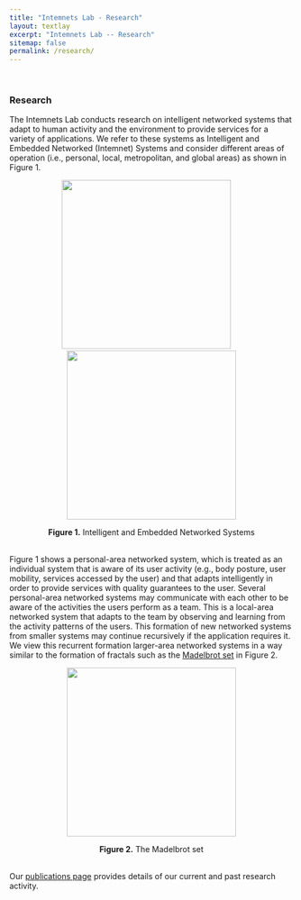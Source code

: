 ```yaml
---
title: "Intemnets Lab - Research"
layout: textlay
excerpt: "Intemnets Lab -- Research"
sitemap: false
permalink: /research/
---
```


<br>
<h3>Research</h3>

The Intemnets Lab conducts research on intelligent networked systems that adapt to human activity and the environment to provide services for a variety of applications. We refer to these systems as Intelligent and Embedded Networked (Intemnet) Systems and consider different areas of operation (i.e., personal, local, metropolitan, and global areas) as shown in Figure 1.

<figure class="fourth">
  <center>
	<img src="{{ site.url }}{{ site.baseurl }}/images/respic/intemnets_p.jpg" style="width: 300px">
	&emsp;
	<img src="{{ site.url }}{{ site.baseurl }}/images/respic/intemnets_l.jpg" style="width: 300px">
  </center>
</figure>

<center><b>Figure 1.</b> Intelligent and Embedded Networked Systems</center><br>

Figure 1 shows a personal-area networked system, which is treated as an individual system that is aware of its user activity (e.g., body posture, user mobility, services accessed by the user) and that adapts intelligently in order to provide services with quality guarantees to the user. Several personal-area networked systems may communicate with each other to be aware of the activities the users perform as a team. This is a local-area networked system that adapts to the team by observing and learning from the activity patterns of the users. This formation of new networked systems from smaller systems may continue recursively if the application requires it. We view this recurrent formation larger-area networked systems in a way similar to the formation of fractals such as the [Madelbrot set](https://en.wikipedia.org/wiki/Mandelbrot_set) in Figure 2.

<figure class="fourth">
  <center>
	<img src="{{ site.url }}{{ site.baseurl }}/images/respic/mandelbrot_fractal.gif" style="width: 300px">
  </center>
</figure>

<center><b>Figure 2.</b> The Madelbrot set</center><br>

Our [publications page](../publications) provides details of our current and past research activity.